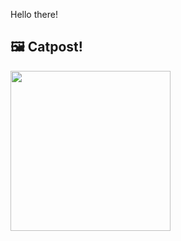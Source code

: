 Hello there!



## 🖼️ Catpost!

<sub>
    <img src="https://cdn2.thecatapi.com/images/NTCLZJ1aU.jpg" height="256">
</sub>


